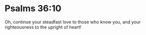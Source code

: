 # Psalms 36:10

Oh, continue your steadfast love to those who know you, and your righteousness to the upright of heart!
